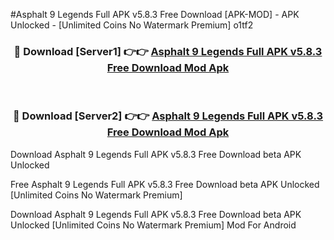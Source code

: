 #Asphalt 9 Legends Full APK v5.8.3 Free Download [APK-MOD] - APK Unlocked - [Unlimited Coins No Watermark Premium] o1tf2



<div align="center">

<h3>🔴 Download [Server1] 👉👉 <a href="https://momento.my/?title=Asphalt_9_Legends_Full_APK_v5.8.3_Free_Download">Asphalt 9 Legends Full APK v5.8.3 Free Download Mod Apk</a></h3><br>

<h3>🔴 Download [Server2] 👉👉 <a href="https://momento.my/?title=Asphalt_9_Legends_Full_APK_v5.8.3_Free_Download">Asphalt 9 Legends Full APK v5.8.3 Free Download Mod Apk</a></h3>
</div>



Download Asphalt 9 Legends Full APK v5.8.3 Free Download beta APK Unlocked

Free Asphalt 9 Legends Full APK v5.8.3 Free Download beta APK Unlocked [Unlimited Coins No Watermark Premium]

Download Asphalt 9 Legends Full APK v5.8.3 Free Download beta APK Unlocked [Unlimited Coins No Watermark Premium] Mod For Android
